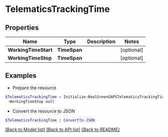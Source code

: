 # TelematicsTrackingTime
## Properties

Name | Type | Description | Notes
------------ | ------------- | ------------- | -------------
**WorkingTimeStart** | **TimeSpan** |  | [optional] 
**WorkingTimeStop** | **TimeSpan** |  | [optional] 

## Examples

- Prepare the resource
```powershell
$TelematicsTrackingTime = Initialize-RealGreenSAPSTelematicsTrackingTime  -WorkingTimeStart null `
 -WorkingTimeStop null
```

- Convert the resource to JSON
```powershell
$TelematicsTrackingTime | ConvertTo-JSON
```

[[Back to Model list]](../README.md#documentation-for-models) [[Back to API list]](../README.md#documentation-for-api-endpoints) [[Back to README]](../README.md)

